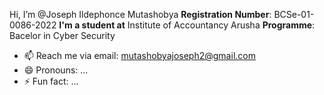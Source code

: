  Hi, I’m @Joseph Ildephonce Mutashobya
  **Registration Number**: BCSe-01-0086-2022 
  **I'm a student at** Institute of Accountancy Arusha 
  **Programme**: Bacelor in Cyber Security
- 📫 Reach me via email: mutashobyajoseph2@gmail.com
- 😄 Pronouns: ...
- ⚡ Fun fact: ...

<!---
JosephMutta/JosephMutta is a ✨ special ✨ repository because its `README.md` (this file) appears on your GitHub profile.
You can click the Preview link to take a look at your changes.
--->
